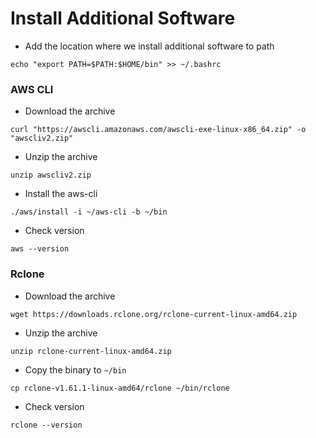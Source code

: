 # Install Additional Software

- Add the location where we install additional software to path
```
echo "export PATH=$PATH:$HOME/bin" >> ~/.bashrc
```

### AWS CLI

- Download the archive
```
curl "https://awscli.amazonaws.com/awscli-exe-linux-x86_64.zip" -o "awscliv2.zip"
```
- Unzip the archive
```
unzip awscliv2.zip
```
- Install the aws-cli
```
./aws/install -i ~/aws-cli -b ~/bin
```
- Check version
```
aws --version
```

### Rclone

- Download the archive
```
wget https://downloads.rclone.org/rclone-current-linux-amd64.zip
```
- Unzip the archive
```
unzip rclone-current-linux-amd64.zip
```

- Copy the binary to `~/bin`
```
cp rclone-v1.61.1-linux-amd64/rclone ~/bin/rclone
```
- Check version
```
rclone --version
```
